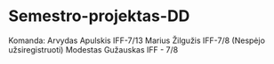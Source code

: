 # Semestro-projektas-DD

Komanda:
Arvydas Apulskis IFF-7/13
Marius Žilgužis IFF-7/8 (Nespėjo užsiregistruoti)
Modestas Gužauskas IFF - 7/8
